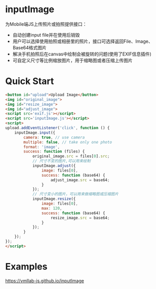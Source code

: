 # inputImage
为Mobile端JS上传照片或拍照提供接口：
- 自动创建input file并在使用后销毁
- 用户可以选择使用拍照或相册里的照片，接口可选择返回File、Image、Base64格式图片
- 解决手机拍照后在canvas中绘制会被旋转的问题(使用了EXIF信息插件)
- 可自定义尺寸等比例缩放图片，用于缩略图或者压缩上传图片

# Quick Start
```html
<button id="upload">Upload Image</button>
<img id="original_image">
<img id="resize_image">
<img id="adjust_image">
<script src='exif.js'></script>
<script src='inputImage.js'></script>
<script>
upload.addEventListener('click', function () {
    inputImage.input({
        camera: true, // use camera
        multiple: false, // take only one photo
        format: 'image',
        success: function (files) {
            original_image.src = files[0].src;
            // 尺寸不变的图片,可以用来绘制
            inputImage.adjust({
                image: files[0],
                success: function (base64) {
                    adjust_image.src = base64;
                }
            });
            // 尺寸变小的图片，可以用来做缩略图或压缩图片
            inputImage.resize({
                image: files[0],
                max: 120,
                success: function (base64) {
                    resize_image.src = base64;
                }
            });
        }
    });
});
</script>
```

# Examples
https://vmllab-js.github.io/inputImage